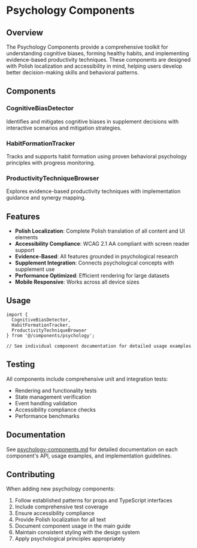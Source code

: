 # Psychology Components

## Overview

The Psychology Components provide a comprehensive toolkit for understanding cognitive biases, forming healthy habits, and implementing evidence-based productivity techniques. These components are designed with Polish localization and accessibility in mind, helping users develop better decision-making skills and behavioral patterns.

## Components

### CognitiveBiasDetector
Identifies and mitigates cognitive biases in supplement decisions with interactive scenarios and mitigation strategies.

### HabitFormationTracker
Tracks and supports habit formation using proven behavioral psychology principles with progress monitoring.

### ProductivityTechniqueBrowser
Explores evidence-based productivity techniques with implementation guidance and synergy mapping.

## Features

- **Polish Localization**: Complete Polish translation of all content and UI elements
- **Accessibility Compliance**: WCAG 2.1 AA compliant with screen reader support
- **Evidence-Based**: All features grounded in psychological research
- **Supplement Integration**: Connects psychological concepts with supplement use
- **Performance Optimized**: Efficient rendering for large datasets
- **Mobile Responsive**: Works across all device sizes

## Usage

```tsx
import { 
  CognitiveBiasDetector, 
  HabitFormationTracker, 
  ProductivityTechniqueBrowser 
} from '@/components/psychology';

// See individual component documentation for detailed usage examples
```

## Testing

All components include comprehensive unit and integration tests:
- Rendering and functionality tests
- State management verification
- Event handling validation
- Accessibility compliance checks
- Performance benchmarks

## Documentation

See [psychology-components.md](../../docs/psychology-components.md) for detailed documentation on each component's API, usage examples, and implementation guidelines.

## Contributing

When adding new psychology components:
1. Follow established patterns for props and TypeScript interfaces
2. Include comprehensive test coverage
3. Ensure accessibility compliance
4. Provide Polish localization for all text
5. Document component usage in the main guide
6. Maintain consistent styling with the design system
7. Apply psychological principles appropriately